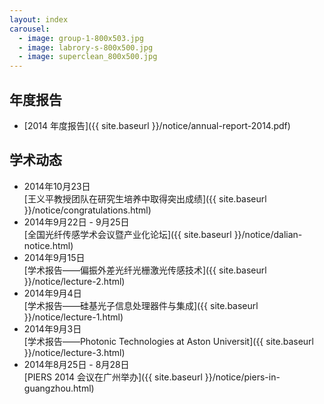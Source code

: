 ```yaml
---
layout: index
carousel: 
  - image: group-1-800x503.jpg
  - image: labrory-s-800x500.jpg
  - image: superclean_800x500.jpg
---
```


年度报告
------------------------

+ [2014 年度报告]({{ site.baseurl }}/notice/annual-report-2014.pdf)

学术动态
------------------------

+ 2014年10月23日<br>
  [王义平教授团队在研究生培养中取得突出成绩]({{ site.baseurl }}/notice/congratulations.html)
+ 2014年9月22日 - 9月25日<br> 
  [全国光纤传感学术会议暨产业化论坛]({{ site.baseurl }}/notice/dalian-notice.html)
+ 2014年9月15日<br>
  [学术报告——偏振外差光纤光栅激光传感技术]({{ site.baseurl }}/notice/lecture-2.html)
+ 2014年9月4日<br>
  [学术报告——硅基光子信息处理器件与集成]({{ site.baseurl }}/notice/lecture-1.html)
+ 2014年9月3日<br>
  [学术报告——Photonic Technologies at Aston Universit]({{ site.baseurl }}/notice/lecture-3.html)
+ 2014年8月25日 - 8月28日<br>
  [PIERS 2014 会议在广州举办]({{ site.baseurl }}/notice/piers-in-guangzhou.html)

